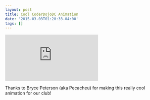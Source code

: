 ```yaml
---
layout: post
title: Cool CoderDojoDC Animation
date: '2015-03-03T01:20:33-04:00'
tags: []
---
```


<div class="youtube-wrapper">
<iframe src="https://www.youtube.com/embed/EsX4AFX1_w8" frameborder="0" allowfullscreen></iframe>
</div>

Thanks to Bryce Peterson (aka Pecacheu) for making this really cool
animation for our club!
